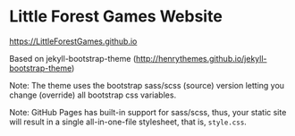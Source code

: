 # Little Forest Games Website
https://LittleForestGames.github.io

Based on jekyll-bootstrap-theme (http://henrythemes.github.io/jekyll-bootstrap-theme)

Note: The theme uses the bootstrap sass/scss (source) version
letting you change (override) all bootstrap css variables.

Note: GitHub Pages has built-in support for sass/scss, thus, your static
site will result in a single all-in-one-file stylesheet, that is, `style.css`.
